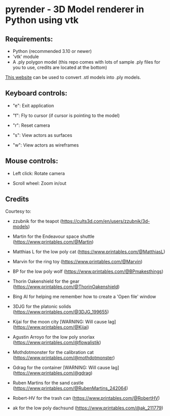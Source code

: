 # pyrender - 3D Model renderer in Python using vtk

## Requirements:
- Python (recommended 3.10 or newer)
- 'vtk' module
- A .ply polygon model (this repo comes with lots of sample .ply files for you to use, credits are located at the bottom)

[This website](https://3d-convert.com/en/convert/stl-to-ply.html) can be used to convert .stl models into .ply models.

## Keyboard controls:
- "e": Exit application

- "f": Fly to cursor (if cursor is pointing to the model)

- "r": Reset camera

- "s": View actors as surfaces

- "w": View actors as wireframes

## Mouse controls:
- Left click: Rotate camera

- Scroll wheel: Zoom in/out

## Credits

Courtesy to:

- zzubnik for the teapot (https://cults3d.com/en/users/zzubnik/3d-models)

- Martin for the Endeavour space shuttle (https://www.printables.com/@Martin)

- Matthias L for the low poly cat (https://www.printables.com/@MatthiasL)

- Marvin for the ring toy (https://www.printables.com/@Marvin)

- BP for the low poly wolf (https://www.printables.com/@BPmakesthings)

- Thorin Oakenshield for the gear (https://www.printables.com/@ThorinOakenshield)

- Bing AI for helping me remember how to create a 'Open file' window

- 3DJG for the platonic solids (https://www.printables.com/@3DJG_199655)

- Kijai for the moon city [WARNING: Will cause lag] (https://www.printables.com/@Kijai)

- Agustin Arroyo for the low poly snorlax (https://www.printables.com/@flowalistik)

- Mothdotmonster for the calibration cat (https://www.printables.com/@mothdotmonster)

- Gdrag for the container [WARNING: Will cause lag] (https://www.printables.com/@gdrag)

- Ruben Martins for the sand castle (https://www.printables.com/@RubenMartins_242064)

- Robert-HV for the trash can (https://www.printables.com/@RobertHV)

- ak for the low poly dachsund (https://www.printables.com/@ak_211779)
